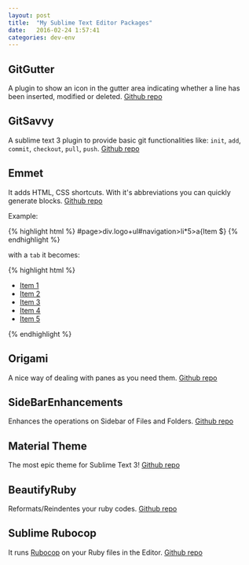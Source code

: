 ```yaml
---
layout: post
title:  "My Sublime Text Editor Packages"
date:   2016-02-24 1:57:41
categories: dev-env
---
```

## GitGutter
A plugin to show an icon in the gutter area indicating whether a line has been inserted, modified or deleted.
[Github repo](https://github.com/jisaacks/GitGutter)

## GitSavvy
A sublime text 3 plugin to provide basic git functionalities like: `init`, `add`, `commit`, `checkout`, `pull`, `push`.
[Github repo](https://github.com/divmain/GitSavvy)

## Emmet
It adds HTML, CSS shortcuts. With it's abbreviations you can quickly generate blocks.
[Github repo](https://github.com/sergeche/emmet-sublime)

Example:

{% highlight html %}
#page>div.logo+ul#navigation>li*5>a{Item $}
{% endhighlight %}

with a `tab` it becomes:

{% highlight html %}
<div id="page">
    <div class="logo"></div>
    <ul id="navigation">
        <li><a href="">Item 1</a></li>
        <li><a href="">Item 2</a></li>
        <li><a href="">Item 3</a></li>
        <li><a href="">Item 4</a></li>
        <li><a href="">Item 5</a></li>
    </ul>
</div>
</code>
</pre>
{% endhighlight %}

## Origami
A nice way of dealing with panes as you need them.
[Github repo](https://github.com/SublimeText/Origami)

## SideBarEnhancements
Enhances the operations on Sidebar of Files and Folders.
[Github repo](https://github.com/titoBouzout/SideBarEnhancements)

## Material Theme
The most epic theme for Sublime Text 3!
[Github repo](https://github.com/equinusocio/material-theme)

## BeautifyRuby
Reformats/Reindentes your ruby codes.
[Github repo](https://github.com/CraigWilliams/BeautifyRuby)

## Sublime Rubocop
It runs [Rubocop](https://github.com/bbatsov/rubocop) on your Ruby files in the Editor.
[Github repo](https://github.com/pderichs/sublime_rubocop)




